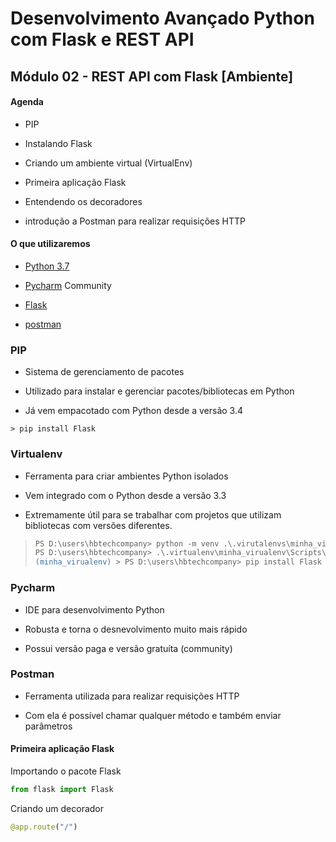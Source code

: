 # Desenvolvimento Avançado Python com Flask e REST API

## Módulo 02 - REST API com Flask [Ambiente]

#### Agenda

* PIP

* Instalando Flask

* Criando um ambiente virtual (VirtualEnv)

* Primeira aplicação Flask

* Entendendo os decoradores

* introdução a Postman para realizar requisições HTTP

#### O que utilizaremos

* [Python 3.7](https://python.org)

* [Pycharm](https://www.jetbrains.com/pycharm/download) Community

* [Flask](https://wwww.flask.pocoo.org)

* [postman](https://www.getpostman.com/downloads/)

### PIP

* Sistema de gerenciamento de pacotes

* Utilizado para instalar e gerenciar pacotes/bibliotecas em Python

* Já vem empacotado com Python desde a versão 3.4

```code
> pip install Flask
```

### Virtualenv

* Ferramenta para criar ambientes Python isolados

* Vem integrado com o Python desde a versão 3.3

* Extremamente útil para se trabalhar com projetos que utilizam bibliotecas com versões diferentes.

>```ps
> PS D:\users\hbtechcompany> python -m venv .\.virutalenvs\minha_virtualenv
> PS D:\users\hbtechcompany> .\.virtualenv\minha_virualenv\Scripts\activate
> (minha_virualenv) > PS D:\users\hbtechcompany> pip install Flask
>```

### Pycharm

* IDE para desenvolvimento Python

* Robusta e torna o desnevolvimento muito mais rápido

* Possui versão paga e versão gratuíta (community)

### Postman

* Ferramenta utilizada para realizar requisições HTTP

* Com ela é possível chamar qualquer método e também enviar parâmetros

#### Primeira aplicação Flask

Importando o pacote Flask
```py
from flask import Flask
```

Criando um decorador
```py
@app.route("/")
```
